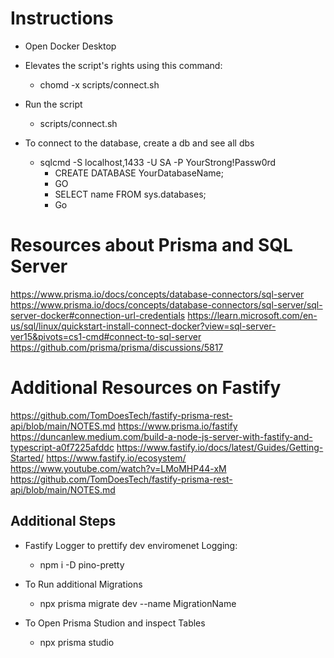# Instructions

* Open Docker Desktop 

* Elevates the script's rights using this command:
  - chomd -x scripts/connect.sh

* Run the script
  - scripts/connect.sh

* To connect to the database, create a db and see all dbs 
  * sqlcmd -S localhost,1433 -U SA -P YourStrong!Passw0rd
    - CREATE DATABASE YourDatabaseName;
    - GO
    - SELECT name FROM sys.databases;
    - Go



# Resources about Prisma and SQL Server 
https://www.prisma.io/docs/concepts/database-connectors/sql-server
https://www.prisma.io/docs/concepts/database-connectors/sql-server/sql-server-docker#connection-url-credentials
https://learn.microsoft.com/en-us/sql/linux/quickstart-install-connect-docker?view=sql-server-ver15&pivots=cs1-cmd#connect-to-sql-server
https://github.com/prisma/prisma/discussions/5817



# Additional Resources on Fastify
https://github.com/TomDoesTech/fastify-prisma-rest-api/blob/main/NOTES.md
https://www.prisma.io/fastify
https://duncanlew.medium.com/build-a-node-js-server-with-fastify-and-typescript-a0f7225afddc
https://www.fastify.io/docs/latest/Guides/Getting-Started/
https://www.fastify.io/ecosystem/
https://www.youtube.com/watch?v=LMoMHP44-xM
https://github.com/TomDoesTech/fastify-prisma-rest-api/blob/main/NOTES.md


## Additional Steps
* Fastify Logger to prettify dev enviromenet Logging:
  - npm i -D pino-pretty 

* To Run additional Migrations 
  - npx prisma migrate dev --name MigrationName
  
* To Open Prisma Studion and inspect Tables
  - npx prisma studio


